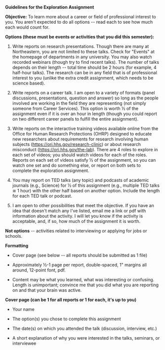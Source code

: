**Guidelines for the Exploration Assignment**

**Objective:** To learn more about a career or field of professional
interest to you. You aren't expected to do all options -- read each to
see how much each would count for.

**Options (these must be events or activities that you did this
semester):**

1.  Write reports on research presentations. Though there are many at
    Northeastern, you are not limited to these talks. Check for "Events"
    at the homepage of departments in any university. You may also watch
    recorded webinars (though try to find recent talks). The number of
    talks depends on their length -- total time should be 2 hours (for
    example, 4 half-hour talks). The research can be in any field that
    is of professional interest to you (unlike the extra credit
    assignment, which needs to be science based).

2.  Write reports on a career talk. I am open to a variety of formats
    (panel discussions, presentations, question and answer) so long as
    the people involved are working in the field they are representing
    (not simply someone from Career Services). This option is worth ½ of
    the assignment even if it is over an hour in length (though you
    could report on two different career panels to fulfill the entire
    assignment).

3.  Write reports on the interactive training videos available online
    from the Office for Human Research Protections (OHRP) designed to
    educate new researchers about requirements for research involving
    human subjects (<https://ori.hhs.gov/research-clinic>) or about
    research misconduct (<https://ori.hhs.gov/the-lab>). There are 4
    roles to explore in each set of videos; you should watch videos for
    each of the roles. Reports on each set of videos satisfy ½ of the
    assignment, so you can watch one set and do something else, or
    report on both sets to complete the exploration assignment.

4.  You may report on TED talks (any topic) and podcasts of academic
    journals (e.g., Science) for ½ of this assignment (e.g., multiple
    TED talks $\cong$ 1 hour) with the other half based on another
    option. Include the length for each TED talk or podcast.

5.  I am open to other possibilities that meet the objective. If you
    have an idea that doesn't match any I've listed, email me a link or
    pdf with information about the activity. I will let you know if the
    activity is acceptable, and, if so, how much of the assignment it is
    worth.

**Not options** -- activities related to interviewing or applying for
jobs or schools.

**Formatting**

-   Cover page (see below -- all reports should be submitted as 1 file)

-   Approximately ½-1 page per report, double-spaced, 1" margins all
    around, 12-point font, pdf.

-   Content may be what you learned, what was interesting or confusing.
    Length is unimportant; convince me that you did what you are
    reporting on and that your brain was active.

**Cover page (can be 1 for all reports or 1 for each, it's up to you)**

-   Your name

-   The option(s) you chose to complete this assignment

-   The date(s) on which you attended the talk (discussion, interview,
    etc.)

-   A short explanation of why you were interested in the talks,
    seminars, or interviewee
